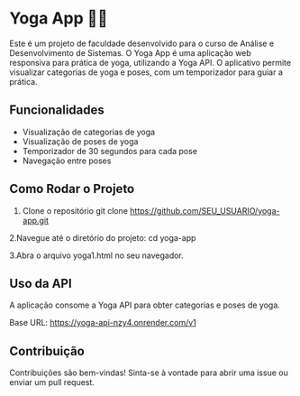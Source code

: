 # Yoga App 🧘‍♀️

Este é um projeto de faculdade desenvolvido para o curso de Análise e Desenvolvimento de Sistemas. O Yoga App é uma aplicação web responsiva para prática de yoga, utilizando a Yoga API. O aplicativo permite visualizar categorias de yoga e poses, com um temporizador para guiar a prática.


## Funcionalidades

- Visualização de categorias de yoga
- Visualização de poses de yoga
- Temporizador de 30 segundos para cada pose
- Navegação entre poses

## Como Rodar o Projeto

1. Clone o repositório
git clone https://github.com/SEU_USUARIO/yoga-app.git

2.Navegue até o diretório do projeto:
cd yoga-app

3.Abra o arquivo yoga1.html no seu navegador.

##  Uso da API
A aplicação consome a Yoga API para obter categorias e poses de yoga.

Base URL: https://yoga-api-nzy4.onrender.com/v1

## Contribuição
Contribuições são bem-vindas! Sinta-se à vontade para abrir uma issue ou enviar um pull request.

 
 
